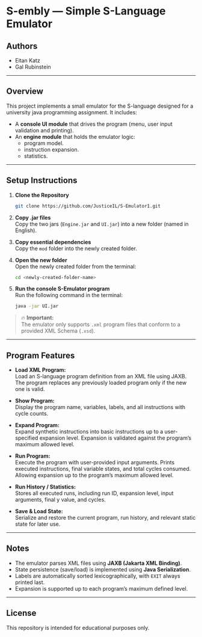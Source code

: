 # S-embly — Simple S-Language Emulator

## Authors

- Eitan Katz
- Gal Rubinstein

---

## Overview

This project implements a small emulator for the S-language designed for a university java programming assignment. It includes:

- A **console UI module** that drives the program (menu, user input validation and printing).
- An **engine module** that holds the emulator logic:
  - program model.
  - instruction expansion.
  - statistics.

---

## Setup Instructions

1. **Clone the Repository**  
   ```bash
   git clone https://github.com/JusticeIL/S-Emulator1.git
   ```

2. **Copy .jar files**  
   Copy the two jars (`Engine.jar` and `UI.jar`) into a new folder (named in English).

3. **Copy essential dependencies**  
   Copy the `mod` folder into the newly created folder.

4. **Open the new folder**  
   Open the newly created folder from the terminal:  
   ```bash
   cd <newly-created-folder-name>
   ```

5. **Run the console S-Emulator program**  
   Run the following command in the terminal:  
   ```bash
   java -jar UI.jar
   ```

> 🔥 **Important:**  
> The emulator only supports `.xml` program files that conform to a provided XML Schema (`.xsd`).

---

## Program Features

- **Load XML Program:**  
  Load an S-language program definition from an XML file using JAXB.
  The program replaces any previously loaded program only if the new one is valid.

- **Show Program:**  
  Display the program name, variables, labels, and all instructions with cycle counts.

- **Expand Program:**  
  Expand synthetic instructions into basic instructions up to a user-specified expansion level.
  Expansion is validated against the program’s maximum allowed level.

- **Run Program:**  
  Execute the program with user-provided input arguments.
  Prints executed instructions, final variable states, and total cycles consumed.
  Allowing expansion up to the program’s maximum allowed level.
  
- **Run History / Statistics:**  
  Stores all executed runs, including run ID, expansion level, input arguments, final y value, and cycles.
  
- **Save & Load State:**  
  Serialize and restore the current program, run history, and relevant static state for later use.

---

## Notes

- The emulator parses XML files using **JAXB (Jakarta XML Binding)**.
- State persistence (save/load) is implemented using **Java Serialization**.
- Labels are automatically sorted lexicographically, with `EXIT` always printed last.
- Expansion is supported up to each program’s maximum defined level.

---

## License

This repository is intended for educational purposes only.
